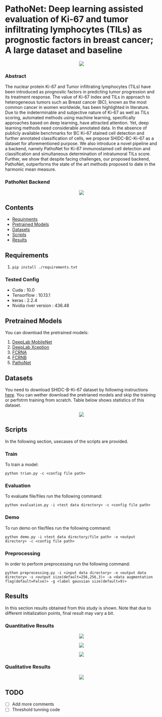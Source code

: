 # PathoNet: Deep learning assisted evaluation of Ki-67 and tumor infiltrating lymphocytes (TILs) as prognostic factors in breast cancer; A large dataset and baseline

<p align="center">    
  <img src="https://github.com/SHIDCenter/PathoNet/blob/master/doc/pipeline_LQ.jpg">
</p>


### Abstract
The nuclear protein Ki-67 and Tumor infiltrating lymphocytes (TILs) have been introduced as prognostic factors in predicting tumor progression and its treatment response. The value of Ki-67 index and TILs in approach to heterogeneous tumors such as Breast cancer (BC), known as the most common cancer in women worldwide, has been highlighted in literature. Due to the indeterminable and subjective nature of Ki-67 as well as TILs scoring, automated methods using machine learning, specifically approaches based on deep learning, have attracted attention. Yet, deep learning methods need considerable annotated data. In the absence of publicly available benchmarks for BC Ki-67 stained cell detection and further annotated classification of cells, we propose SHIDC-BC-Ki-67 as a dataset for aforementioned purpose. We also introduce a novel pipeline and a backend, namely PathoNet for Ki-67 immunostained cell detection and classification and simultaneous determination of intratumoral TILs score. Further, we show that despite facing challenges, our proposed backend, PathoNet, outperforms the state of the art methods proposed to date in the harmonic mean measure.

### PathoNet Backend

<p align="center">    
  <img  src="https://github.com/SHIDCenter/PathoNet/blob/master/doc/PathoNet-architecture_LQ.jpg">
</p>

## Contents

- [Requirments](#requirements)
- [Pretrained Models](#pretrained-models)
- [Datasets](#datasets)
- [Scripts](#scripts) 
- [Results](#results)


## Requirements
1. `pip install ./requirements.txt`

### Tested Config
- Cuda : 10.0
- Tensorflow : 10.13.1
- keras : 2.2.4
- Nvidia river version : 436.48


## Pretrained Models
You can download the pretrained models:
  1. [DeepLab MobileNet](https://drive.google.com/file/d/1Zx1pwWVK2TlvBC91yoL3vJdEyGGGpHHW/view?usp=sharing)
  2. [DeepLab Xception](https://drive.google.com/file/d/1qJA1_CbjUPdv_pvo4pVVIHPxkPPWdSJ-/view?usp=sharing)
  3. [FCRNA](https://drive.google.com/file/d/12CBfmZNTPdA9A40CTsjcIp6l2ICMvi12/view?usp=sharing)
  4. [FCRNB](https://drive.google.com/file/d/14RykzFBl4_usilZ8fSovkbJcQBOH-FyZ/view?usp=sharing)
  5. [PathoNet](https://drive.google.com/file/d/1SbFBRHVgvotpXkJwLgYT3KQJCgDcKFNB/view?usp=sharing)
  
## Datasets
You need to download SHIDC-B-Ki-67 dataset by following instructions [here](http://www.shidc.ir/). You can wether download the pretrianed models and skip the training or perfotrm training from scratch. Table below shows statistics of this dataset.

<p align="center">    
  <img src="https://github.com/SHIDCenter/PathoNet/blob/master/doc/1.PNG">
</p>

## Scripts
In the following section, usecases of the scripts are provided.

### Train 
To train a model:
  ```
  python trian.py -c <config file path>
  ```

### Evaluation
To evaluate file/files run the following command:
```
python evaluation.py -i <test data directory> -c <config file path>
```

### Demo
To run demo on file/files run the following command:
```
python demo.py -i <test data directory/file path> -o <output directory> -c <config file path>
```

### Preprocessing 
In order to perform preprocessing run the following command:
```
python preprocessing.py -i <input data directory> -o <output data directory> -s <output size(default=256,256,3)> -a <data augmentation flag(default=False)> -g <label gaussian size(default=9)>
```


## Results
In this section results obtained from this study is shown. Note that due to different initialization points, final result may vary a bit.

### Quantitative Results
<p align="center">    
  <img src="https://github.com/SHIDCenter/PathoNet/blob/master/doc/2.PNG">
</p>
<p align="center">    
  <img src="https://github.com/SHIDCenter/PathoNet/blob/master/doc/3.PNG">
</p>
<p align="center">    
  <img src="https://github.com/SHIDCenter/PathoNet/blob/master/doc/4.PNG">
</p>

### Qualitative Results

<p align="center">    
  <img  src="https://github.com/SHIDCenter/PathoNet/blob/master/doc/qual_res_LQ.jpg">
</p>

## TODO
- [ ] Add more comments
- [ ] Threshold tunning code
